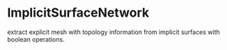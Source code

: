# ImplicitSurfaceNetwork

extract explicit mesh with topology information from implicit surfaces with boolean operations.